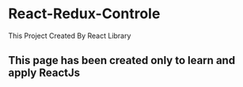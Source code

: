 # React-Redux-Controle

This Project Created By React Library

## This page has been created only to learn and apply ReactJs
